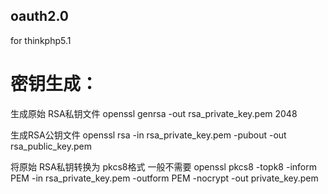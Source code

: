 ## oauth2.0
for thinkphp5.1


# 密钥生成：
生成原始 RSA私钥文件
openssl genrsa -out rsa_private_key.pem 2048

生成RSA公钥文件
openssl rsa -in rsa_private_key.pem -pubout -out rsa_public_key.pem

将原始 RSA私钥转换为 pkcs8格式
一般不需要
openssl pkcs8 -topk8 -inform PEM -in rsa_private_key.pem -outform PEM -nocrypt -out private_key.pem